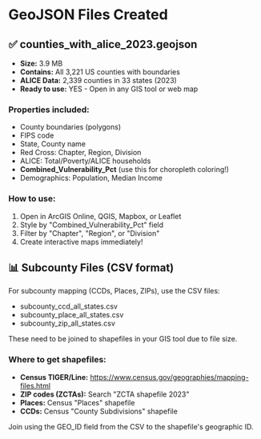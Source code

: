 
# GeoJSON Files Created

## ✅ counties_with_alice_2023.geojson
- **Size:** 3.9 MB
- **Contains:** All 3,221 US counties with boundaries
- **ALICE Data:** 2,339 counties in 33 states (2023)
- **Ready to use:** YES - Open in any GIS tool or web map

### Properties included:
- County boundaries (polygons)
- FIPS code
- State, County name
- Red Cross: Chapter, Region, Division
- ALICE: Total/Poverty/ALICE households
- **Combined_Vulnerability_Pct** (use this for choropleth coloring!)
- Demographics: Population, Median Income

### How to use:
1. Open in ArcGIS Online, QGIS, Mapbox, or Leaflet
2. Style by "Combined_Vulnerability_Pct" field
3. Filter by "Chapter", "Region", or "Division"
4. Create interactive maps immediately!

## 📊 Subcounty Files (CSV format)
For subcounty mapping (CCDs, Places, ZIPs), use the CSV files:
- subcounty_ccd_all_states.csv
- subcounty_place_all_states.csv  
- subcounty_zip_all_states.csv

These need to be joined to shapefiles in your GIS tool due to file size.

### Where to get shapefiles:
- **Census TIGER/Line:** https://www.census.gov/geographies/mapping-files.html
- **ZIP codes (ZCTAs):** Search "ZCTA shapefile 2023"
- **Places:** Census "Places" shapefile
- **CCDs:** Census "County Subdivisions" shapefile

Join using the GEO_ID field from the CSV to the shapefile's geographic ID.
